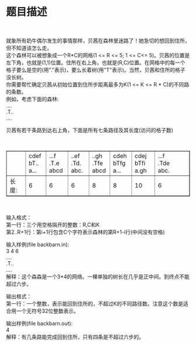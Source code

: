 # 题目描述


<p>
<br/>
</p>
<p>
就象所有奶牛偶尔发生的事情那样，贝茜在森林里迷路了！她急切的想回到住所，但不知道该怎么走。<br/>
这个森林可以被想象成一个R*C的网格(1 &lt;= R 
&lt;= 5; 1 &lt;= C&lt;= 
5)。贝茜的位置是左下角，也就是(1,1)位置。住所在右上角，也就是(R,C)位置。在网格中的每一个格子要么是空的(用&#34;.&#34;表示)，要么长着树(用&#34;T&#34;表示)。当然，贝茜和住所的格子没长树。<br/>
你需要帮忙确定贝茜从初始位置到住所步距离最多为K(1 
&lt;= K &lt;= R * C)的不同路的条数。<br/>
例如，考虑下面的森林:<br/>
....<br/>
.T..<br/>
....
</p>
<p>
贝茜有若干条路到达右上角，下面是所有七条路径及其长度(访问的格子数)
</p>
<p>
<br/>
</p>
<table border="1" width="444">
<tbody>
<tr>
<td width="39">
<br/>
</td>
<td width="40">
cdef <br/>
bT.. <br/>
a...
</td>
<td width="45">
...f <br/>
.T.e <br/>
abcd
</td>
<td width="43">
..ef<br/>
.Td.<br/>
abc.
</td>
<td width="41">
..gh<br/>
.Tfe<br/>
abcd
</td>
<td width="44">
cdeh<br/>
bTfg <br/>
a...
</td>
<td width="50">
cdej<br/>
bTfi<br/>
a.gh
</td>
<td width="90">
...f <br/>
.Tde <br/>
abc.
</td>
</tr>
<tr>
<td>
长度:
</td>
<td>
6
</td>
<td>
6
</td>
<td>
6
</td>
<td>
8
</td>
<td>
8
</td>
<td>
10
</td>
<td>
6
</td>
</tr>
</tbody>
</table>
<p>
<br/>
</p>
<p>
输入格式：<br/>
第一行：三个用空格隔开的整数：R,C和K<br/>
第2..R+1行：第i+1行包含C个字符表示森林的第R+1-i行(中间没有空格)
</p>
<p>
输入样例(file backbarn.in):<br/>
3 4 
6<br/>
....<br/>
.T..<br/>
....<br/>
解释：这个森森是一个3*4的网络。一棵单独的树长在几乎是正中间。到终点不能超过六步。
</p>
<p>
输出格式：<br/>
第一行：一个整数，表示能回到住所的，不超过K的不同路径数。注意这个数是适合用一个无符号32位整数表示。
</p>
<p>
输出样例(file backbarn.out):<br/>
4<br/>
解释：有几条路能完成回到住所，只有四条是不超过六步的。
</p>
<p>
<br/>
</p>
<p>
<br/>
</p>
<p>
<br/>
</p>
